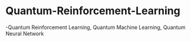 # Quantum-Reinforcement-Learning
-Quantum Reinforcement Learning, Quantum Machine Learning, Quantum Neural Network
